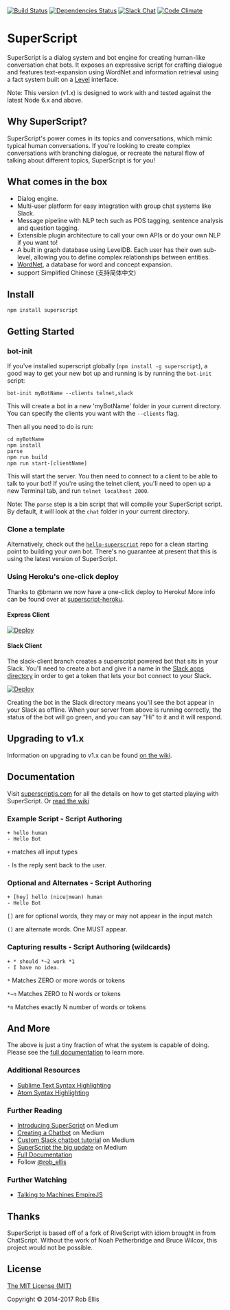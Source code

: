 [![Build Status](https://travis-ci.org/superscriptjs/superscript.svg?branch=master)](https://travis-ci.org/superscriptjs/superscript)
[![Dependencies Status](https://david-dm.org/superscriptjs/superscript.svg)](https://david-dm.org/superscriptjs/superscript)
[![Slack Chat](https://superscript-slackin.herokuapp.com/badge.svg)](https://superscript-slackin.herokuapp.com/)
[![Code Climate](https://codeclimate.com/github/silentrob/superscript/badges/gpa.svg)](https://codeclimate.com/github/silentrob/superscript)

# SuperScript

SuperScript is a dialog system and bot engine for creating human-like conversation chat bots. It exposes an expressive script for crafting dialogue and features text-expansion using WordNet and information retrieval using a fact system built on a [Level](https://github.com/Level/level) interface.

Note: This version (v1.x) is designed to work with and tested against the latest Node 6.x and above.

## Why SuperScript?

SuperScript's power comes in its topics and conversations, which mimic typical human conversations. If you're looking to create complex conversations with branching dialogue, or recreate the natural flow of talking about different topics, SuperScript is for you!

## What comes in the box

* Dialog engine.
* Multi-user platform for easy integration with group chat systems like Slack.
* Message pipeline with NLP tech such as POS tagging, sentence analysis and question tagging.
* Extensible plugin architecture to call your own APIs or do your own NLP if you want to!
* A built in graph database using LevelDB. Each user has their own sub-level, allowing you to define complex relationships between entities.
* [WordNet](http://wordnet.princeton.edu/), a database for word and concept expansion.
* support Simplified Chinese (支持简体中文)

## Install

    npm install superscript

## Getting Started

### bot-init

If you've installed superscript globally (`npm install -g superscript`), a good way to get your new bot up and running is by running the `bot-init` script:

    bot-init myBotName --clients telnet,slack

This will create a bot in a new 'myBotName' folder in your current directory. You can specify the clients you want with the `--clients` flag.

Then all you need to do is run:

```
cd myBotName
npm install
parse
npm run build
npm run start-[clientName]
```

This will start the server. You then need to connect to a client to be able to talk to your bot! If you're using the telnet client, you'll need to open up a new Terminal tab, and run `telnet localhost 2000`.

Note: The `parse` step is a bin script that will compile your SuperScript script. By default, it will look at the `chat` folder in your current directory.

### Clone a template

Alternatively, check out the [`hello-superscript`](https://github.com/silentrob/hello-superscript) repo for a clean starting point to building your own bot. There's no guarantee at present that this is using the latest version of SuperScript.

### Using Heroku's one-click deploy

Thanks to @bmann we now have a one-click deploy to Heroku! More info can be found over at [superscript-heroku](https://github.com/bmann/superscript-heroku).

#### Express Client

[![Deploy](https://www.herokucdn.com/deploy/button.svg)](https://heroku.com/deploy?template=https://github.com/bmann/superscript-heroku/tree/master)

#### Slack Client

The slack-client branch creates a superscript powered bot that sits in your Slack. You'll need to create a bot and give it a name in the [Slack apps directory](http://my.slack.com/apps/A0F7YS25R-bots) in order to get a token that lets your bot connect to your Slack.

[![Deploy](https://www.herokucdn.com/deploy/button.svg)](https://heroku.com/deploy?template=https://github.com/bmann/superscript-heroku/tree/slack-client)

Creating the bot in the Slack directory means you'll see the bot appear in your Slack as offline. When your server from above is running correctly, the status of the bot will go green, and you can say "Hi" to it and it will respond.

## Upgrading to v1.x

Information on upgrading to v1.x can be found [on the wiki](https://github.com/superscriptjs/superscript/wiki/Upgrading-to-v1).

## Documentation

Visit [superscriptjs.com](http://superscriptjs.com) for all the details on how to get started playing with SuperScript. Or [read the wiki](https://github.com/superscriptjs/superscript/wiki)

### Example Script - Script Authoring

    + hello human
    - Hello Bot

`+` matches all input types

`-` Is the reply sent back to the user.


### Optional and Alternates - Script Authoring

    + [hey] hello (nice|mean) human
    - Hello Bot

`[]` are for optional words, they may or may not appear in the input match

`()` are alternate words. One MUST appear.

### Capturing results - Script Authoring (wildcards)

    + * should *~2 work *1
    - I have no idea.

`*` Matches ZERO or more words or tokens

`*~n` Matches ZERO to N words or tokens

`*n` Matches exactly N number of words or tokens


## And More

The above is just a tiny fraction of what the system is capable of doing. Please see the [full documentation](http://superscriptjs.com) to learn more.


### Additional Resources

* [Sublime Text Syntax Highlighting](https://github.com/mariusursache/superscript-sublimetext)
* [Atom Syntax Highlighting](https://github.com/DBozhinovski/language-superscript)

### Further Reading

* [Introducing SuperScript](https://medium.com/@rob_ellis/superscript-ce40e9720bef) on Medium
* [Creating a Chatbot](https://medium.com/@rob_ellis/creating-a-chat-bot-42861e6a2acd) on Medium
* [Custom Slack chatbot tutorial](https://medium.com/@rob_ellis/slack-superscript-rise-of-the-bots-bba8506a043c) on Medium
* [SuperScript the big update](https://medium.com/@rob_ellis/superscript-the-big-update-3fa8099ab89a) on Medium
* [Full Documentation](https://github.com/superscriptjs/superscript/wiki)
* Follow [@rob_ellis](https://twitter.com/rob_ellis)

### Further Watching

* [Talking to Machines EmpireJS](https://www.youtube.com/watch?v=uKqO6HCKSBg)

## Thanks

SuperScript is based off of a fork of RiveScript with idiom brought in from ChatScript. Without the work of Noah Petherbridge and Bruce Wilcox, this project would not be possible.

## License

[The MIT License (MIT)](LICENSE.md)

Copyright © 2014-2017 Rob Ellis
